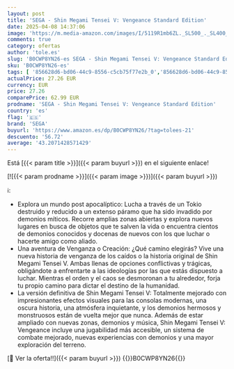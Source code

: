 ```yaml
---
layout: post
title: 'SEGA - Shin Megami Tensei V: Vengeance Standard Edition'
date: 2025-04-08 14:37:06
image: 'https://m.media-amazon.com/images/I/5119R1mb6ZL._SL500_._SL400_.jpg'
comments: true
category: ofertas
author: 'tole.es'
slug: 'B0CWP8YN26-es SEGA - Shin Megami Tensei V: Vengeance Standard Edition'
sku: 'B0CWP8YN26-es'
tags: [ '856628d6-bd06-44c9-8556-c5cb75f77e2b_0','856628d6-bd06-44c9-8556-c5cb75f77e2b_2201','856628d6-bd06-44c9-8556-c5cb75f77e2b_3601','Arborist Merchandising Root','Hardware y juegos para Xbox Series X y S','Juegos para Xbox Series X y S','Preventa de Videojuegos','Self Service','Special Features Stores','Videojuegos','Videojuegos más esperados','sega','🇪🇸', ]
actualPrice: 27.26 EUR
currency: EUR
price: 27.26
comparePrice: 62.99 EUR
prodname: 'SEGA - Shin Megami Tensei V: Vengeance Standard Edition'
country: 'es'
flag: '🇪🇸'
brand: 'SEGA'
buyurl: 'https://www.amazon.es/dp/B0CWP8YN26/?tag=tolees-21'
descuento: '56.72'
average: '43.2071428571429'
---
```


Está [{{< param title >}}]({{< param buyurl >}}) en el siguiente enlace!

[![{{< param prodname >}}]({{< param image >}})]({{< param buyurl >}})

ℹ️:

- Explora un mundo post apocalíptico: Lucha a través de un Tokio destruido y reducido a un extenso páramo que ha sido invadido por demonios míticos. Recorre amplias zonas abiertas y explora nuevos lugares en busca de objetos que te salven la vida o encuentra cientos de demonios conocidos y docenas de nuevos con los que luchar o hacerte amigo como aliado.
- Una aventura de Venganza o Creación: ¿Qué camino elegirás? Vive una nueva historia de venganza de los caídos o la historia original de Shin Megami Tensei V. Ambas llenas de opciones conflictivas y trágicas, obligándote a enfrentarte a las ideologías por las que estás dispuesto a luchar. Mientras el orden y el caos se desmoronan a tu alrededor, forja tu propio camino para dictar el destino de la humanidad.
- La versión definitiva de Shin Megami Tensei V: Totalmente mejorado con impresionantes efectos visuales para las consolas modernas, una oscura historia, una atmósfera inquietante, y los demonios hermosos y monstruosos están de vuelta mejor que nunca. Además de estar ampliado con nuevas zonas, demonios y música, Shin Megami Tensei V: Vengeance incluye una jugabilidad más accesible, un sistema de combate mejorado, nuevas experiencias con demonios y una mayor exploración del terreno.

[🛒 Ver la oferta!!]({{< param buyurl >}})
{{<world>}}B0CWP8YN26{{</world>}}
